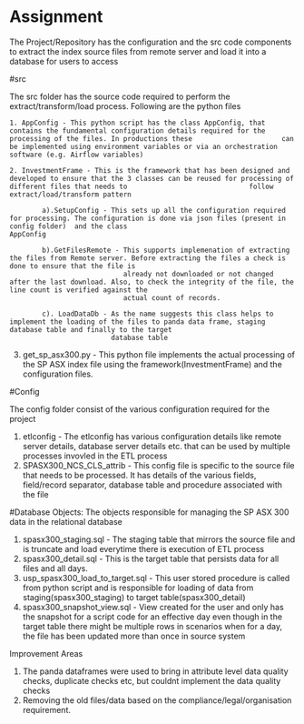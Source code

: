 # Assignment
The Project/Repository has the configuration and the src code components to extract the index source files from remote server and load it into a database for users to access



#src

The src folder has the source code required to perform the extract/transform/load process. Following are the python files 
    
    1. AppConfig - This python script has the class AppConfig, that contains the fundamental configuration details required for the processing of the files. In productions these                      can be implemented using environment variables or via an orchestration software (e.g. Airflow variables)
    
    2. InvestmentFrame - This is the framework that has been designed and developed to ensure that the 3 classes can be reused for processing of different files that needs to                              follow extract/load/transform pattern
    
            a).SetupConfig - This sets up all the configuration required for processing. The configuration is done via json files (present in config folder)  and the class                                      AppConfig
            
            b).GetFilesRemote - This supports implemenation of extracting the files from Remote server. Before extracting the files a check is done to ensure that the file is 
                                already not downloaded or not changed after the last download. Also, to check the integrity of the file, the line count is verified against the 
                                actual count of records.
            
            c). LoadDataDb - As the name suggests this class helps to implement the loading of the files to panda data frame, staging database table and finally to the target 
                             database table
                             
   3. get_sp_asx300.py - This python file implements the actual processing of the SP ASX index file using the framework(InvestmentFrame) and the configuration files.
   
   
 #Config
   
The config folder consist of the various configuration required for the project
   
   1. etlconfig - The etlconfig has various configuration details like remote server details, database server details etc. that can be used by multiple processes invovled in the                   ETL process
   2. SPASX300_NCS_CLS_attrib - This config file is specific to the source file that needs to be processed. It has details of the various fields, field/record separator, 
                                database table and procedure associated with the file
                                
#Database Objects: The objects responsible for managing the SP ASX 300 data in the relational database

  1. spasx300_staging.sql - The staging table that mirrors the source file and is truncate and load everytime there is execution of ETL process
  2. spasx300_detail.sql - This is the target table that persists data for all files and all days.
  3. usp_spasx300_load_to_target.sql - This user stored procedure is called from python script and is responsible for loading of data from staging(spasx300_staging) to target 
                                       table(spasx300_detail)
  4. spasx300_snapshot_view.sql - View created for the user and only has the snapshot for a script code for an effective day even though in the target table there might be 
                                  multiple rows in scenarios when for a day, the file has been updated more than once in source system
                                  
  
  Improvement Areas
   1. The panda dataframes were used to bring in  attribute level data quality checks, duplicate checks etc, but couldnt implement the data quality checks
   2. Removing the old files/data based on the compliance/legal/organisation requirement.
                                

    

